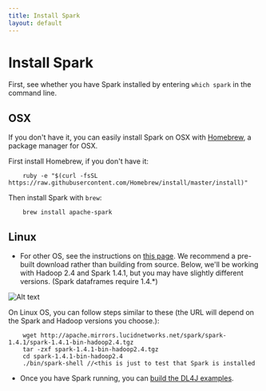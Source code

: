 ```yaml
---
title: Install Spark
layout: default
---
```


# Install Spark

First, see whether you have Spark installed by entering `which spark` in the command line. 

## OSX 

If you don't have it, you can easily install Spark on OSX with [Homebrew](http://brew.sh/), a package manager for OSX.

First install Homebrew, if you don't have it:

        ruby -e "$(curl -fsSL https://raw.githubusercontent.com/Homebrew/install/master/install)"

Then install Spark with `brew`:

        brew install apache-spark

## Linux

* For other OS, see the instructions on [this page](https://spark.apache.org/downloads.html). We recommend a pre-built download rather than building from source. Below, we'll be working with  Hadoop 2.4 and Spark 1.4.1, but you may have slightly different versions. (Spark dataframes require 1.4.*)

![Alt text](../img/spark_download.png)

On Linux OS, you can follow steps similar to these (the URL will depend on the Spark and Hadoop versions you choose.):

        wget http://apache.mirrors.lucidnetworks.net/spark/spark-1.4.1/spark-1.4.1-bin-hadoop2.4.tgz
        tar -zxf spark-1.4.1-bin-hadoop2.4.tgz
        cd spark-1.4.1-bin-hadoop2.4
        ./bin/spark-shell //<this is just to test that Spark is installed

<!-- * You'll need to set the environmental variable SPARK_HOME. To figure out what the file path should be, search for the spark command you'll need later, `spark-submit`:

        sudo find / -name "spark-submit"

* Take the results (here's what mine look like)

        /Users/cvn/Desktop/spark-1.4.1-bin-hadoop2.4/bin/spark-submit

* Remove `/bin/spark-submit` and feed the rest of the file path into your environment variable SPARK_HOME like so:

        export SPARK_HOME=/users/cvn/Desktop/spark-1.4.1-bin-hadoop2.4

-->

* Once you have Spark running, you can [build the DL4J examples](../spark.html).
